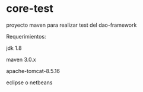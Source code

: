 # core-test
proyecto maven para realizar test del dao-framework

Requerimientos:

jdk 1.8

maven 3.0.x

apache-tomcat-8.5.16

eclipse o netbeans

